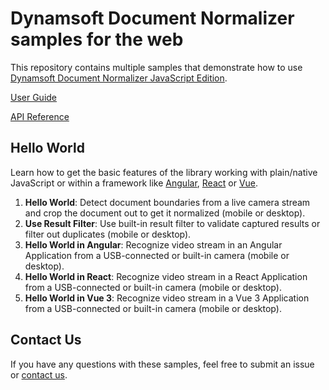 # Dynamsoft Document Normalizer samples for the web

This repository contains multiple samples that demonstrate how to use [Dynamsoft Document Normalizer JavaScript Edition](https://www.dynamsoft.com/document-normalizer/docs/programming/javascript/?ver=latest).

[User Guide](https://www.dynamsoft.com/document-normalizer/docs/programming/javascript/user-guide/index.html?ver=latest)

[API Reference](https://www.dynamsoft.com/document-normalizer/docs/programming/javascript/api-reference/index.html?ver=latest)

## Hello World

Learn how to get the basic features of the library working with plain/native JavaScript or within a framework like [Angular](https://angular.io/), [React](https://reactjs.org/) or [Vue](https://vuejs.org/).

1. **Hello World**: Detect document boundaries from a live camera stream and crop the document out to get it normalized (mobile or desktop).
2. **Use Result Filter**: Use built-in result filter to validate captured results or filter out duplicates (mobile or desktop).
3. **Hello World in Angular**: Recognize video stream in an Angular Application from a USB-connected or built-in camera (mobile or desktop).
4. **Hello World in React**: Recognize video stream in a React Application from a USB-connected or built-in camera (mobile or desktop).
5. **Hello World in Vue 3**: Recognize video stream in a Vue 3 Application from a USB-connected or built-in camera (mobile or desktop).


## Contact Us

If you have any questions with these samples, feel free to submit an issue or [contact us](https://www.dynamsoft.com/company/contact/).